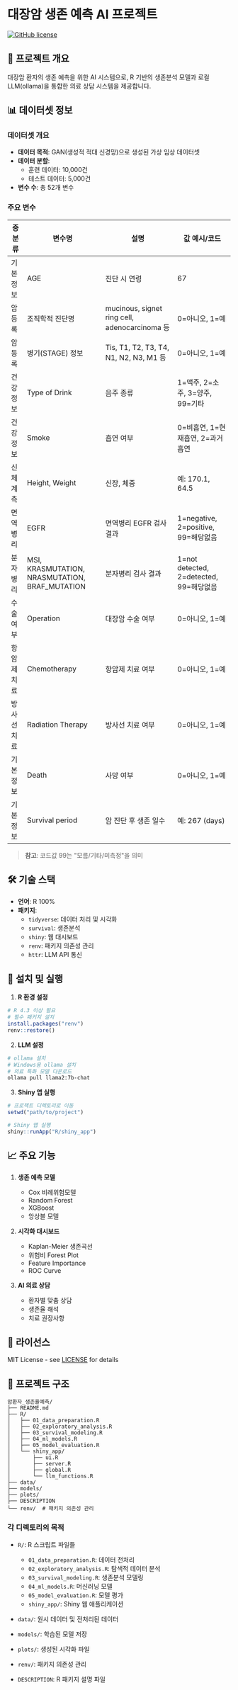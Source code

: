 # 대장암 생존 예측 AI 프로젝트

[![GitHub license](https://img.shields.io/github/license/yourusername/colorectal-cancer-survival)](https://github.com/yourusername/colorectal-cancer-survival/blob/main/LICENSE)

## 🎯 프로젝트 개요

대장암 환자의 생존 예측을 위한 AI 시스템으로, R 기반의 생존분석 모델과 로컬 LLM(ollama)을 통합한 의료 상담 시스템을 제공합니다.

## 📊 데이터셋 정보

### 데이터셋 개요

- **데이터 목적**: GAN(생성적 적대 신경망)으로 생성된 가상 임상 데이터셋
- **데이터 분할**:
  - 훈련 데이터: 10,000건
  - 테스트 데이터: 5,000건
- **변수 수**: 총 52개 변수

### 주요 변수

| 중분류 | 변수명 | 설명 | 값 예시/코드 |
|--------|--------|------|--------------|
| 기본정보 | AGE | 진단 시 연령 | 67 |
| 암등록 | 조직학적 진단명 | mucinous, signet ring cell, adenocarcinoma 등 | 0=아니오, 1=예 |
| 암등록 | 병기(STAGE) 정보 | Tis, T1, T2, T3, T4, N1, N2, N3, M1 등 | 0=아니오, 1=예 |
| 건강정보 | Type of Drink | 음주 종류 | 1=맥주, 2=소주, 3=양주, 99=기타 |
| 건강정보 | Smoke | 흡연 여부 | 0=비흡연, 1=현재흡연, 2=과거흡연 |
| 신체계측 | Height, Weight | 신장, 체중 | 예: 170.1, 64.5 |
| 면역병리 | EGFR | 면역병리 EGFR 검사 결과 | 1=negative, 2=positive, 99=해당없음 |
| 분자병리 | MSI, KRASMUTATION, NRASMUTATION, BRAF_MUTATION | 분자병리 검사 결과 | 1=not detected, 2=detected, 99=해당없음 |
| 수술여부 | Operation | 대장암 수술 여부 | 0=아니오, 1=예 |
| 항암제치료 | Chemotherapy | 항암제 치료 여부 | 0=아니오, 1=예 |
| 방사선치료 | Radiation Therapy | 방사선 치료 여부 | 0=아니오, 1=예 |
| 기본정보 | Death | 사망 여부 | 0=아니오, 1=예 |
| 기본정보 | Survival period | 암 진단 후 생존 일수 | 예: 267 (days) |

> **참고**: 코드값 99는 "모름/기타/미측정"을 의미

## 🛠 기술 스택

- **언어**: R 100%
- **패키지**:
  - `tidyverse`: 데이터 처리 및 시각화
  - `survival`: 생존분석
  - `shiny`: 웹 대시보드
  - `renv`: 패키지 의존성 관리
  - `httr`: LLM API 통신

## 🚀 설치 및 실행

1. **R 환경 설정**
```r
# R 4.3 이상 필요
# 필수 패키지 설치
install.packages("renv")
renv::restore()
```

2. **LLM 설정**
```bash
# ollama 설치
# Windows용 ollama 설치
# 의료 특화 모델 다운로드
ollama pull llama2:7b-chat
```

3. **Shiny 앱 실행**
```r
# 프로젝트 디렉토리로 이동
setwd("path/to/project")

# Shiny 앱 실행
shiny::runApp("R/shiny_app")
```

## 📈 주요 기능

1. **생존 예측 모델**
   - Cox 비례위험모델
   - Random Forest
   - XGBoost
   - 앙상블 모델

2. **시각화 대시보드**
   - Kaplan-Meier 생존곡선
   - 위험비 Forest Plot
   - Feature Importance
   - ROC Curve

3. **AI 의료 상담**
   - 환자별 맞춤 상담
   - 생존율 해석
   - 치료 권장사항

## 📄 라이선스

MIT License - see [LICENSE](LICENSE) for details

## 📁 프로젝트 구조

```
암환자_생존율예측/
├── README.md
├── R/
│   ├── 01_data_preparation.R
│   ├── 02_exploratory_analysis.R
│   ├── 03_survival_modeling.R
│   ├── 04_ml_models.R
│   ├── 05_model_evaluation.R
│   └── shiny_app/
│       ├── ui.R
│       ├── server.R
│       ├── global.R
│       └── llm_functions.R
├── data/
├── models/
├── plots/
├── DESCRIPTION
└── renv/  # 패키지 의존성 관리
```

### 각 디렉토리의 목적

- `R/`: R 스크립트 파일들
  - `01_data_preparation.R`: 데이터 전처리
  - `02_exploratory_analysis.R`: 탐색적 데이터 분석
  - `03_survival_modeling.R`: 생존분석 모델링
  - `04_ml_models.R`: 머신러닝 모델
  - `05_model_evaluation.R`: 모델 평가
  - `shiny_app/`: Shiny 웹 애플리케이션

- `data/`: 원시 데이터 및 전처리된 데이터
- `models/`: 학습된 모델 저장
- `plots/`: 생성된 시각화 파일
- `renv/`: 패키지 의존성 관리
- `DESCRIPTION`: R 패키지 설명 파일
